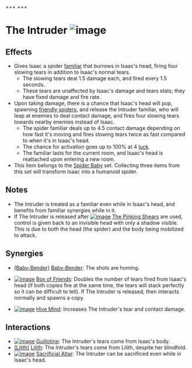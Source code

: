 +++
+++

 # The Intruder ![image](/image/The_Intruder.png) 

Effects
---------


* Gives Isaac a spider [familiar](/wiki/Familiar "Familiar") that burrows in Isaac's head, firing four slowing tears in addition to Isaac's normal tears.
	+ The slowing tears deal 1.5 damage each, and fired every 1.5 seconds.
	+ These tears are unaffected by Isaac's damage and tears stats; they have fixed damage and fire rate.
* Upon taking damage, there is a chance that Isaac's head will pop, spawning [friendly spiders](/wiki/Familiar#Blue_Spiders "Familiar"), and release the Intruder familiar, who will leap at enemies to deal contact damage, and fires four slowing tears towards nearby enemies instead of Isaac.
	+ The spider familiar deals up to 4.5 contact damage depending on how fast it's moving and fires slowing tears twice as fast compared to when it's in Isaac's head.
	+ The chance for activation goes up to 100% at 4 [luck](/wiki/Luck "Luck").
	+ The familiar lasts for the current room, and Isaac's head is reattached upon entering a new room.
* This item belongs to the [Spider Baby](/wiki/Spider_Baby_(Transformation) "Spider Baby (Transformation)") set. Collecting three items from this set will transform Isaac into a humanoid spider.


Notes
-------


* The Intruder is treated as a familiar even while in Isaac's head, and benefits from familiar synergies while in it.
* If The Intruder is released after [![image](/image/The_Pinking_Shears.png)](/wiki/The_Pinking_Shears "The Pinking Shears") [The Pinking Shears](/wiki/The_Pinking_Shears "The Pinking Shears") are used, control is given back to an invisible head with only a shadow visible. This is due to both the head (the spider) and the body being mobilized to attack.


Synergies
-----------


* [(Baby-Bender)](/wiki/Baby-Bender "Baby-Bender") [Baby-Bender](/wiki/Baby-Bender "Baby-Bender"): The shots are homing.


* [![image](/image/Box_of_Friends.png)](/wiki/Box_of_Friends "Box of Friends") [Box of Friends](/wiki/Box_of_Friends "Box of Friends"): Doubles the number of tears fired from Isaac's head (if both copies fire at the same time, the tears will stack perfectly so it can be difficult to tell). If The Intruder is released, then interacts normally and spawns a copy.
* [![image](/image/Hive_Mind.png)](/wiki/Hive_Mind "Hive Mind") [Hive Mind](/wiki/Hive_Mind "Hive Mind"): Increases The Intruder's tear and contact damage.


Interactions
--------------


* [![image](/image/Guillotine.png)](/wiki/Guillotine "Guillotine") [Guillotine](/wiki/Guillotine "Guillotine"): The Intruder's tears come from Isaac's body.
* [(Lilith)](/wiki/Lilith "Lilith") [Lilith](/wiki/Lilith "Lilith"): The Intruder's tears come from Lilith, despite her blindfold.
* [![image](/image/Sacrificial_Altar.png)](/wiki/Sacrificial_Altar "Sacrificial Altar") [Sacrificial Altar](/wiki/Sacrificial_Altar "Sacrificial Altar"): The Intruder can be sacrificed even while in Isaac's head.


